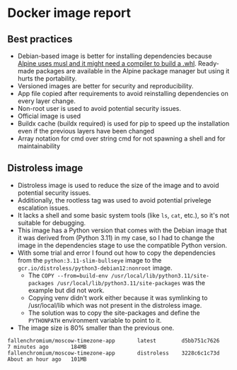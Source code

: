 # Docker image report

## Best practices

- Debian-based image is better for installing dependencies because [Alpine uses musl and it might need a compiler to build a .whl](https://pythonspeed.com/articles/alpine-docker-python/). Ready-made packages are available in the Alpine package manager but using it hurts the portability.
- Versioned images are better for security and reproducibility.
- App file copied after requirements to avoid reinstalling dependencies on every layer change.
- Non-root user is used to avoid potential security issues.
- Official image is used
- Buildx cache (buildx required) is used for pip to speed up the installation even if the previous layers have been changed
- Array notation for cmd over string cmd for not spawning a shell and for maintainability

## Distroless image

- Distroless image is used to reduce the size of the image and to avoid potential security issues.
- Additionally, the rootless tag was used to avoid potential privelege escalation issues.
- It lacks a shell and some basic system tools (like `ls`, `cat`, etc.), so it's not suitable for debugging.
- This image has a Python version that comes with the Debian image that it was derived from (Python 3.11) in my case, so I had to change the image in the dependencies stage to use the compatible Python version.
- With some trial and error I found out how to copy the dependencies from the `python:3.11-slim-bullseye` image to the `gcr.io/distroless/python3-debian12:nonroot` image.
  - The `COPY --from=build-env /usr/local/lib/python3.11/site-packages /usr/local/lib/python3.11/site-packages` was the example but did not work.
  - Copying venv didn't work either because it was symlinking to /usr/local/lib which was not present in the distroless image.
  - The solution was to copy the site-packages and define the `PYTHONPATH` environment variable to point to it.
- The image size is 80% smaller than the previous one.

```
fallenchromium/moscow-timezone-app       latest        d5bb751c7626   7 minutes ago       184MB
fallenchromium/moscow-timezone-app       distroless    3228c6c1c73d   About an hour ago   101MB
```
